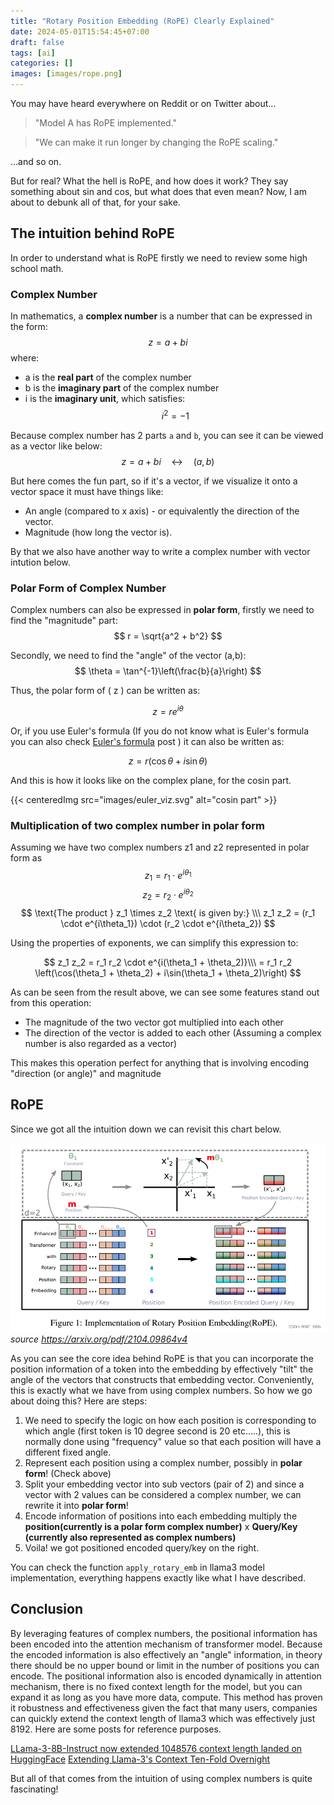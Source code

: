 ```yaml
---
title: "Rotary Position Embedding (RoPE) Clearly Explained"
date: 2024-05-01T15:54:45+07:00
draft: false
tags: [ai]
categories: []
images: [images/rope.png]
---
```


You may have heard everywhere on Reddit or on Twitter about...

> "Model A has RoPE implemented."

> "We can make it run longer by changing the RoPE scaling."

...and so on.

But for real? What the hell is RoPE, and how does it work? They say something about sin and cos, but what does that even mean? Now, I am about to debunk all of that, for your sake.

## The intuition behind RoPE

In order to understand what is RoPE firstly we need to review some high school math.

### Complex Number
In mathematics, a **complex number** is a number that can be expressed in the form:
$$z = a + bi$$
where:
* a is the **real part** of the complex number
* b is the **imaginary part** of the complex number
* i is the **imaginary unit**, which satisfies:
$$
i^2 = -1
$$

Because complex number has 2 parts `a` and `b`, you can see it can be viewed as a vector like below:
$$z = a + bi \quad\longleftrightarrow\quad (a, b)$$

But here comes the fun part, so if it's a vector, if we visualize it onto a vector space it must have things like:
- An angle (compared to x axis) - or equivalently the direction of the vector.
- Magnitude (how long the vector is).

By that we also have another way to write a complex number with vector intution below.

### Polar Form of Complex Number
Complex numbers can also be expressed in **polar form**, firstly we need to find the "magnitude" part:
$$
r = \sqrt{a^2 + b^2}
$$

Secondly, we need to find the "angle" of the vector  (a,b):
$$
\theta = \tan^{-1}\left(\frac{b}{a}\right)
$$

Thus, the polar form of \( z \) can be written as:

$$
z = r e^{i\theta}
$$

Or, if you use Euler's formula (If you do not know what is Euler's formula you can also check [Euler's formula](/posts/eulers-formula-proof/) post ) it can also be written as:

$$
z = r (\cos \theta + i\sin \theta)
$$

And this is how it looks like on the complex plane, for the cosin part.

{{< centeredImg src="images/euler_viz.svg" alt="cosin part" >}}

### Multiplication of two complex number in polar form

Assuming we have two complex numbers z1 and z2 represented in polar form as 
$$ z_1 = r_1 \cdot e^{i\theta_1} $$ 
$$ z_2 = r_2 \cdot e^{i\theta_2} $$
$$
\text{The product } z_1 \times z_2 \text{ is given by:} \\\
z_1 z_2 = (r_1 \cdot e^{i\theta_1}) \cdot (r_2 \cdot e^{i\theta_2})
$$

Using the properties of exponents, we can simplify this expression to:

$$
z_1 z_2 = r_1 r_2 \cdot e^{i(\theta_1 + \theta_2)}\\\
= r_1 r_2 \left(\cos(\theta_1 + \theta_2) + i\sin(\theta_1 + \theta_2)\right)
$$

As can be seen from the result above, we can see some features stand out from this operation:
- The magnitude of the two vector got multiplied into each other
- The direction of the vector is added to each other (Assuming a complex number is also regarded as a vector)

This makes this operation perfect for anything that is involving encoding "direction (or angle)" and magnitude

## RoPE

Since we got all the intuition down we can revisit this chart below.

![RoPE](images/rope.png)
*source https://arxiv.org/pdf/2104.09864v4*

As you can see the core idea behind RoPE is that you can incorporate the position information of a token into the embedding by effectively "tilt" the angle of the vectors that constructs that embedding vector. Conveniently, this is exactly what we have from using complex numbers. So how we go about doing this? Here are steps:
1. We need to specify the logic on how each position is corresponding to which angle (first token is 10 degree second is 20 etc.....), this is normally done using "frequency" value so that each position will have a different fixed angle.
2. Represent each position using a complex number, possibly in **polar form**! (Check above)
3. Split your embedding vector into sub vectors (pair of 2) and since a vector with 2 values can be considered a complex number, we can rewrite it into **polar form**!
4. Encode information of positions into each embedding multiply the **position(currently is a polar form complex number)** x **Query/Key (currently also represented as complex numbers)**
5. Voila! we got positioned encoded query/key on the right.

You can check the function `apply_rotary_emb` in llama3 model implementation, everything happens exactly like what I have described.

## Conclusion
By leveraging features of complex numbers, the positional information has been encoded into the attention mechanism of transformer model. Because the encoded information is also effectively an "angle" information, in theory there should be no upper bound or limit in the number of positions you can encode. The positional information also is encoded dynamically in attention mechanism, there is no fixed context length for the model, but you can expand it as long as you have more data, compute. This method has proven it robustness and effectiveness given the fact that many users, companies can quickly extend the context length of llama3 which was effectively just 8192. Here are some posts for reference purposes.

[LLama-3-8B-Instruct now extended 1048576 context length landed on HuggingFace](https://www.reddit.com/r/LocalLLaMA/comments/1cg8uzp/llama38binstruct_now_extended_1048576_context/)
[Extending Llama-3's Context Ten-Fold Overnight](https://arxiv.org/abs/2404.19553)

But all of that comes from the intuition of using complex numbers is quite fascinating!
